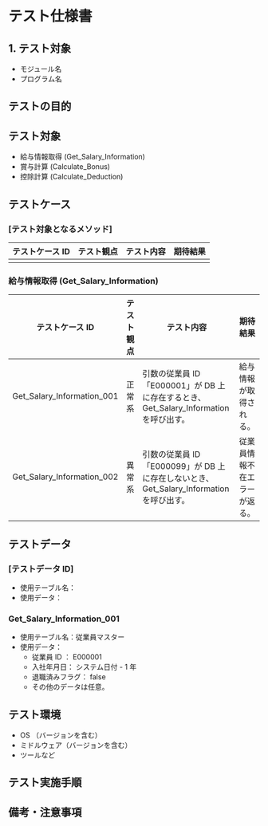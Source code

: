 # テスト仕様書

## 1. テスト対象

- モジュール名
- プログラム名

## テストの目的

## テスト対象

<!-- ここから入力例 -->

- 給与情報取得 (Get_Salary_Information)
- 賞与計算 (Calculate_Bonus)
- 控除計算 (Calculate_Deduction)

<!-- ここまで入力例 -->

## テストケース

### [テスト対象となるメソッド]

| テストケース ID | テスト観点 | テスト内容 | 期待結果 |
| --------------- | ---------- | ---------- | -------- |
|                 |            |            |          |

<!-- ここから入力例 -->

### 給与情報取得 (Get_Salary_Information)

|      テストケース ID       | テスト観点 |                                        テスト内容                                         |           期待結果           |
| -------------------------- | ---------- | ----------------------------------------------------------------------------------------- | ---------------------------- |
| Get_Salary_Information_001 | 正常系     | 引数の従業員 ID 「E000001」が DB 上に存在するとき、 Get_Salary_Information を呼び出す。   | 給与情報が取得される。       |
| Get_Salary_Information_002 | 異常系     | 引数の従業員 ID 「E000099」が DB 上に存在しないとき、 Get_Salary_Information を呼び出す。 | 従業員情報不在エラーが返る。 |

<!-- ここまで入力例 -->

## テストデータ

### [テストデータ ID]

- 使用テーブル名：
- 使用データ：

<!-- ここから入力例 -->

### Get_Salary_Information_001

- 使用テーブル名：従業員マスター
- 使用データ：
  - 従業員 ID ： E000001
  - 入社年月日： システム日付 - 1 年
  - 退職済みフラグ： false
  - その他のデータは任意。

<!-- ここまで入力例 -->

## テスト環境

- OS （バージョンを含む）
- ミドルウェア（バージョンを含む）
- ツールなど

## テスト実施手順

## 備考・注意事項
